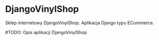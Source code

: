 # DjangoVinylShop
Sklep internetowy DjangoVinylShop. Aplikacja Django typu ECommerce.

#TODO: Opis aplikacji DjangoVinylShop